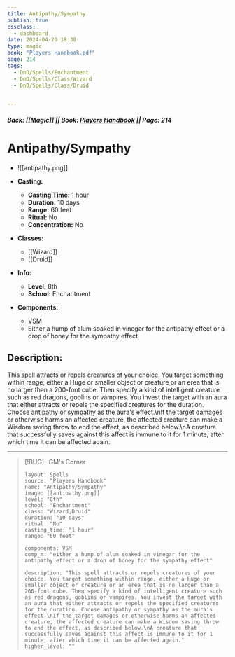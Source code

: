 ```yaml
---
title: Antipathy/Sympathy
publish: true
cssclass:
  - dashboard
date: 2024-04-20 18:30
type: magic
book: "Players Handbook.pdf"
page: 214
tags:
  - DnD/Spells/Enchantment
  - DnD/Spells/Class/Wizard
  - DnD/Spells/Class/Druid


---
```


##### Back: [[Magic]] || Book: [Players Handbook](https://drive.google.com/drive/folders/1O5bhpYizcIT5xxAoLOuzCRht_PVS7VSG?usp=sharing) || Page: 214

# Antipathy/Sympathy
- ![[antipathy.png]]
- **Casting:**
    - **Casting Time:** 1 hour
    - **Duration:** 10 days
    - **Range:** 60 feet
    - **Ritual:** No
    - **Concentration:** No
- **Classes:**
    - [[Wizard]]
    - [[Druid]]

- **Info:**
    - **Level:** 8th
    - **School:** Enchantment
- **Components:**
    - VSM
    - Either a hump of alum soaked in vinegar for the antipathy effect or a drop of honey for the sympathy effect

## Description:
This spell attracts or repels creatures of your choice. You target something within range, either a Huge or smaller object or creature or an erea that is no larger than a 200-foot cube. Then specify a kind of intelligent creature such as red dragons, goblins or vampires. You invest the target with an aura that either attracts or repels the specified creatures for the duration. Choose antipathy or sympathy as the aura's effect.\nIf the target damages or otherwise harms an affected creature, the affected creature can make a Wisdom saving throw to end the effect, as described below.\nA creature that successfully saves against this affect is immune to it for 1 minute, after which time it can be affected again.



---

> [!BUG]- GM's Corner
>
> ```statblock
> layout: Spells
> source: "Players Handbook"
> name: "Antipathy/Sympathy"
> image: [[antipathy.png]]
> level: "8th"
> school: "Enchantment"
> class: "Wizard,Druid"
> duration: "10 days"
> ritual: "No"
> casting_time: "1 hour"
> range: "60 feet"
>
> components: VSM
> comp_m: "either a hump of alum soaked in vinegar for the antipathy effect or a drop of honey for the sympathy effect"
>
> description: "This spell attracts or repels creatures of your choice. You target something within range, either a Huge or smaller object or creature or an erea that is no larger than a 200-foot cube. Then specify a kind of intelligent creature such as red dragons, goblins or vampires. You invest the target with an aura that either attracts or repels the specified creatures for the duration. Choose antipathy or sympathy as the aura's effect.\nIf the target damages or otherwise harms an affected creature, the affected creature can make a Wisdom saving throw to end the effect, as described below.\nA creature that successfully saves against this affect is immune to it for 1 minute, after which time it can be affected again."
> higher_level: ""
> ```
